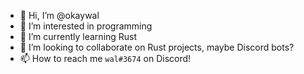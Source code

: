- 👋 Hi, I’m @okaywal
- 👀 I’m interested in programming
- 🌱 I’m currently learning Rust
- 💞️ I’m looking to collaborate on Rust projects, maybe Discord bots?
- 📫 How to reach me `wal#3674` on Discord!
